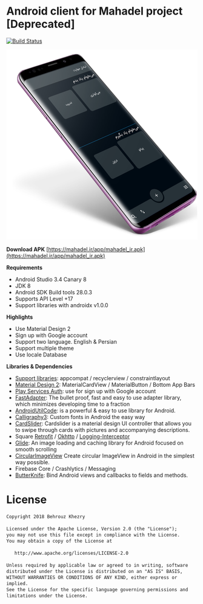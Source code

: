 # Android client for Mahadel project [Deprecated]

[![Build Status](https://travis-ci.org/Mahadel/android.svg?branch=master)](https://travis-ci.org/Mahadel/android)

<p align="center"><img src="assets/welcome-img.png" height="500" /></p>


**Download APK**
[https://mahadel.ir/app/mahadel_ir.apk](https://mahadel.ir/app/mahadel_ir.apk)

**Requirements**
- Android Studio 3.4 Canary 8
- JDK 8
- Android SDK Build tools 28.0.3
- Supports API Level +17
- Support libraries with androidx v1.0.0

**Highlights**
- Use Material Design 2
- Sign up with Google account
- Support two language. English & Persian
- Support multiple theme
- Use locale Database

**Libraries & Dependencies**
- [Support libraries]: appcompat / recyclerview / constraintlayout
- [Material Design 2]: MaterialCardView / MaterialButton / Bottom App Bars
- [Play Services Auth]: use for sign up with Google account
- [FastAdapter]: The bullet proof, fast and easy to use adapter library, which minimizes developing time to a fraction
- [AndroidUtilCode]: is a powerful & easy to use library for Android. 
- [Calligraphy3]: Custom fonts in Android the easy way
- [CardSlider]: Cardslider is a material design UI controller that allows you to swipe through cards with pictures and accompanying descriptions.
- Square [Retrofit] / [Okhttp] / [Logging-Interceptor]
- [Glide]: An image loading and caching library for Android focused on smooth scrolling
- [CircularImageView] Create circular ImageView in Android in the simplest way possible.
- Firebase Core / Crashlytics / Messaging
- [ButterKnife]: Bind Android views and callbacks to fields and methods.


# License

    Copyright 2018 Behrouz Khezry

    Licensed under the Apache License, Version 2.0 (the "License");
    you may not use this file except in compliance with the License.
    You may obtain a copy of the License at

       http://www.apache.org/licenses/LICENSE-2.0

    Unless required by applicable law or agreed to in writing, software
    distributed under the License is distributed on an "AS IS" BASIS,
    WITHOUT WARRANTIES OR CONDITIONS OF ANY KIND, either express or implied.
    See the License for the specific language governing permissions and
    limitations under the License.
    
[Support libraries]: https://developer.android.com/jetpack/androidx/
[Material Design 2]: https://material.io/develop/android/
[Play Services Auth]: https://developers.google.com/android/guides/setup
[FastAdapter]: https://github.com/mikepenz/FastAdapter
[AndroidUtilCode]: https://github.com/Blankj/AndroidUtilCode
[Calligraphy3]: https://github.com/InflationX/Calligraphy
[CardSlider]: https://github.com/Ramotion/cardslider-android
[Retrofit]: https://github.com/square/retrofit
[Okhttp]: https://github.com/square/okhttp
[Logging-Interceptor]: https://github.com/square/okhttp/tree/master/okhttp-logging-interceptor
[Glide]: https://github.com/bumptech/glide
[CircularImageView]: https://github.com/lopspower/CircularImageView
[ButterKnife]: https://github.com/JakeWharton/butterknife
